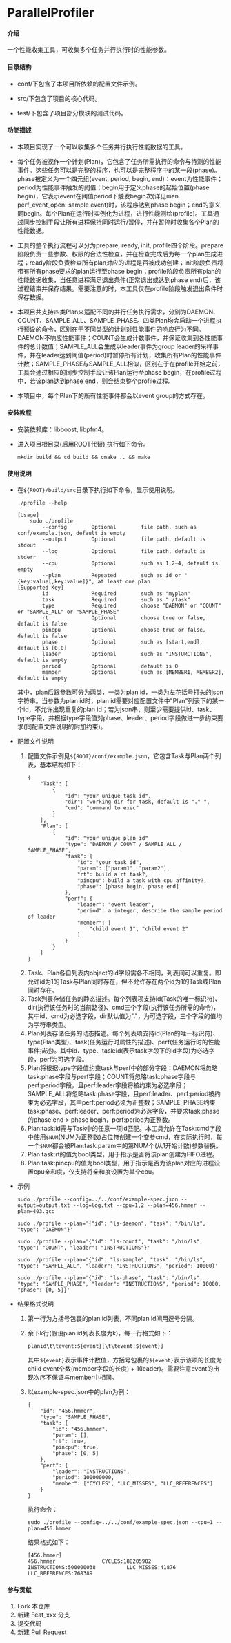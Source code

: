 # ParallelProfiler

#### 介绍
一个性能收集工具，可收集多个任务并行执行时的性能参数。

#### 目录结构
+ conf/下包含了本项目所依赖的配置文件示例。

+ src/下包含了项目的核心代码。

+ test/下包含了项目部分模块的测试代码。

#### 功能描述
+ 本项目实现了一个可以收集多个任务并行执行性能数据的工具。

+ 每个任务被视作一个计划(Plan)，它包含了任务所需执行的命令与待测的性能事件。这些任务可以是完整的程序，也可以是完整程序中的某一段(phase)。phase被定义为一个四元组(event, period, begin, end)：event为性能事件；period为性能事件触发的阈值；begin用于定义phase的起始位置(phase begin)，它表示event在阈值period下触发begin次(详见man perf_event_open: sample event)时，该程序达到phase begin；end的意义同begin。每个Plan在运行时实例化为进程，进行性能测绘(profile)。工具通过同步控制手段让所有进程保持同时运行/暂停，并在暂停时收集各个Plan的性能数据。

+ 工具的整个执行流程可以分为prepare, ready, init, profile四个阶段。prepare阶段负责一些参数、权限的合法性检查，并在检查完成后为每一个plan生成进程；ready阶段负责检查所有plan对应的进程是否被成功创建；init阶段负责将带有所有phase要求的plan运行至phase begin；profile阶段负责所有plan的性能数据收集，当任意进程满足退出条件(正常退出或达到phase end)后，该过程结束并保存结果。需要注意的时，本工具仅在profile阶段触发退出条件时保存数据。

+ 本项目共支持四类Plan来适配不同的并行任务执行需求，分别为DAEMON、COUNT、SAMPLE_ALL、SAMPLE_PHASE。四类Plan均会启动一个进程执行预设的命令，区别在于不同类型的计划对性能事件的响应行为不同。DAEMON不响应性能事件；COUNT会生成计数事件，并保证收集到各性能事件的总计数值；SAMPLE_ALL会生成以leader事件为group leader的采样事件，并在leader达到阈值(period)时暂停所有计划，收集所有Plan的性能事件计数；SAMPLE_PHASE与SAMPLE_ALL相似，区别在于在profile开始之前，工具会通过相应的同步控制手段让该Plan运行至phase begin，在profile过程中，若该plan达到phase end，则会结束整个profile过程。

+ 本项目中，每个Plan下的所有性能事件都会以event group的方式存在。

#### 安装教程

+ 安装依赖库：libboost, libpfm4。

+ 进入项目根目录(后用ROOT代替),执行如下命令。
    ```
    mkdir build && cd build && cmake .. && make
    ```

#### 使用说明

+ 在```${ROOT}/build/src```目录下执行如下命令，显示使用说明。
	```
	./profile --help

	[Usage]                                                                                                         
		sudo ./profile                                                                                              
			--config        Optional        file path, such as conf/example.json, default is empty                  
			--output        Optional        file path, default is stdout                                            
			--log           Optional        file path, default is stderr                                            
			--cpu           Optional        such as 1,2~4, default is empty                                         
			--plan          Repeated        such as id or "{key:value[,key:value]}", at least one plan            
	[Supported Key]                                                                                                 
			id              Required        such as "myplan"                                                      
			task            Required        such as "./task"                                                      
			type            Required        choose "DAEMON" or "COUNT" or "SAMPLE_ALL" or "SAMPLE_PHASE"    
			rt              Optional        choose true or false, default is false                                  
			pincpu          Optional        choose true or false, default is false                                  
			phase           Optional        such as [start,end], default is [0,0]                                   
			leader          Optional        such as "INSTURCTIONS", default is empty                              
			period          Optional        default is 0                                                            
			member          Optional        such as [MEMBER1, MEMBER2], default is empty
	```
	其中，plan后跟参数可分为两类，一类为plan id，一类为左花括号打头的json字符串。当参数为plan id时，plan id需要对应配置文件中"Plan"列表下的某一个id，不允许出现重复的plan id；若为json串，则至少需要提供id、task、type字段，并根据type字段值对phase、leader、period字段做进一步约束要求(同配置文件说明的附加约束)。

+ 配置文件说明
	1. 配置文件示例见```${ROOT}/conf/example.json```，它包含Task与Plan两个列表，基本结构如下：
		```
		{
			"Task": [
				{
					"id": "your unique task id",
					"dir": "working dir for task, default is "." ",
					"cmd": "command to exec"
				}
			],
			"Plan": [
				{
					"id": "your unique plan id"
					"type": "DAEMON / COUNT / SAMPLE_ALL / SAMPLE_PHASE",
					"task": {
						"id": "your task id",
						"param": ["param1", "param2"],
						"rt": build a rt task?,
						"pincpu": build a task with cpu affinity?,
						"phase": [phase begin, phase end]
					},
					"perf": {
						"leader": "event leader",
						"period": a integer, describe the sample period of leader
						"member": [
							"child event 1", "child event 2"
						]
					}
				}
			]
		}
		```
	2. Task、Plan各自列表内object的id字段需各不相同，列表间可以重复。即允许id为1的Task与Plan同时存在，但不允许存在两个id为1的Task或Plan同时存在。
	3. Task列表存储任务的静态描述。每个列表项支持id(Task的唯一标识符)、dir(执行该任务时的当前路径)、cmd三个字段(执行该任务所需的命令)，其中id、cmd为必选字段，dir默认值为"."，为可选字段，三个字段的值均为字符串类型。
	4. Plan列表存储任务的动态描述。每个列表项支持id(Plan的唯一标识符)、type(Plan类型)、task(任务运行时属性的描述)、perf(任务运行时的性能事件描述)。其中id、type、task:id(表示task字段下的id字段)为必选字段，perf为可选字段。
	5. Plan将根据type字段值约束task与perf中的部分字段：DAEMON将忽略task:phase字段与perf字段；COUNT将忽略task:phase字段与perf:period字段，且perf:leader字段将被约束为必选字段；SAMPLE_ALL将忽略task:phase字段，且perf:leader、perf:period被约束为必选字段，其中perf:period必须为正整数；SAMPLE_PHASE约束task:phase、perf:leader、perf:period为必选字段，并要求task:phase的phase end > phase begin，perf:period为正整数。
	6. Plan:task:id需与Task中的任意一项id匹配。本工具允许在Task:cmd字段中使用```$NUM```(NUM为正整数)占位符创建一个变参cmd，在实际执行时，每一个```$NUM```都会被Plan:task:param中的第NUM个(从1开始计数)参数替换。
	7. Plan:task:rt的值为bool类型，用于指示是否将该plan创建为FIFO进程。
	8. Plan:task:pincpu的值为bool类型，用于指示是否为该plan对应的进程设置cpu亲和度，仅支持将亲和度设置为单个cpu。

+ 示例
	```
	sudo ./profile --config=../../conf/example-spec.json --output=output.txt --log=log.txt --cpu=1,2 --plan=456.hmmer --plan=403.gcc
	
	sudo ./profile --plan='{"id": "ls-daemon", "task": "/bin/ls", "type": "DAEMON"}'

	sudo ./profile --plan='{"id": "ls-count", "task": "/bin/ls", "type": "COUNT", "leader": "INSTRUCTIONS"}'

	sudo ./profile --plan='{"id": "ls-sample", "task": "/bin/ls", "type": "SAMPLE_ALL", "leader": "INSTRUCTIONS", "period": 10000}'
	
	sudo ./profile --plan='{"id": "ls-phase", "task": "/bin/ls", "type": "SAMPLE_PHASE", "leader": "INSTRUCTIONS", "period": 10000, "phase": [0, 5]}'
	```

+ 结果格式说明
	1. 第一行为方括号包裹的plan id列表，不同plan id间用逗号分隔。

	2. 余下k行(假设plan id列表长度为k)，每一行格式如下：
		```
		planid\t\tevent:${event}[\t\tevent:${event}]
		```
		其中```${event}```表示事件计数值，方括号包裹的```${event}```表示该项的长度为child event个数(member字段的长度) + 1(leader)。需要注意event的出现次序不保证与member中相同。

	3. 以example-spec.json中的plan为例：
		```
		{
            "id": "456.hmmer",
            "type": "SAMPLE_PHASE",
            "task": {
                "id": "456.hmmer",
                "param": [],
                "rt": true,
                "pincpu": true,
                "phase": [0, 5]
            },
            "perf": {
                "leader": "INSTRUCTIONS",
                "period": 100000000,
                "member": ["CYCLES", "LLC_MISSES", "LLC_REFERENCES"]
            }
        }
		```

		执行命令：
		```
		sudo ./profile --config=../../conf/example-spec.json --cpu=1 --plan=456.hmmer
		```

		结果格式如下：
		```
		[456.hmmer]
		456.hmmer               CYCLES:188205902                INSTRUCTIONS:500000038          LLC_MISSES:41876                LLC_REFERENCES:768389
		```

#### 参与贡献

1. Fork 本仓库
2. 新建 Feat_xxx 分支
3. 提交代码
4. 新建 Pull Request
